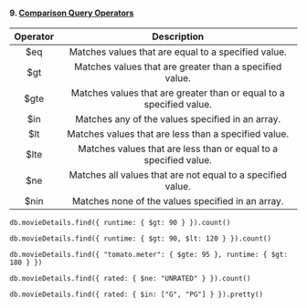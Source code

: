 #### 9. [Comparison Query Operators](https://docs.mongodb.com/manual/reference/operator/query-comparison/)

**Operator**|**Description**
:-----:|:-----:
$eq|Matches values that are equal to a specified value.
$gt|Matches values that are greater than a specified value.
$gte|Matches values that are greater than or equal to a specified value.
$in|Matches any of the values specified in an array.
$lt|Matches values that are less than a specified value.
$lte|Matches values that are less than or equal to a specified value.
$ne|Matches all values that are not equal to a specified value.
$nin|Matches none of the values specified in an array.

```
db.movieDetails.find({ runtime: { $gt: 90 } }).count()
```

```
db.movieDetails.find({ runtime: { $gt: 90, $lt: 120 } }).count()
```

```
db.movieDetails.find({ "tomato.meter": { $gte: 95 }, runtime: { $gt: 180 } })
```

```
db.movieDetails.find({ rated: { $ne: "UNRATED" } }).count()
```

```
db.movieDetails.find({ rated: { $in: ["G", "PG"] } }).pretty()
```